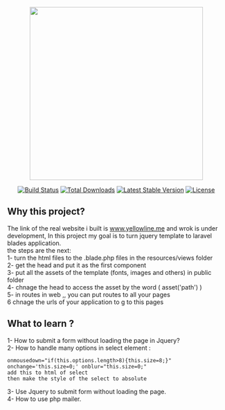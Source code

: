 <p align="center"><a href="https://laravel.com" target="_blank"><img src="https://raw.githubusercontent.com/laravel/art/master/logo-lockup/5%20SVG/2%20CMYK/1%20Full%20Color/laravel-logolockup-cmyk-red.svg" width="400"></a></p>

<p align="center">
<a href="https://travis-ci.org/laravel/framework"><img src="https://travis-ci.org/laravel/framework.svg" alt="Build Status"></a>
<a href="https://packagist.org/packages/laravel/framework"><img src="https://img.shields.io/packagist/dt/laravel/framework" alt="Total Downloads"></a>
<a href="https://packagist.org/packages/laravel/framework"><img src="https://img.shields.io/packagist/v/laravel/framework" alt="Latest Stable Version"></a>
<a href="https://packagist.org/packages/laravel/framework"><img src="https://img.shields.io/packagist/l/laravel/framework" alt="License"></a>
</p>

## Why this project?

The link of the real website i built is www.yellowline.me and wrok is under development, In this project my goal is to turn jquery template to laravel blades application.  
the steps are the next:  
1- turn the html files to the .blade.php files in the resources/views folder  
2- get the head and put it as the first component  
3- put all the assets of the template (fonts, images and others) in public folder   
4- chnage the head to access the asset by the word ( asset('path') )  
5- in routes in web ,, you can put routes to all your pages  
6 chnage the urls of your application to g to this pages  

## What to learn ? 
1- How to submit a form without loading the page in Jquery?  
2- How to handle many options in select element :  

    onmousedown="if(this.options.length>8){this.size=8;}"  onchange='this.size=0;' onblur="this.size=0;"  
    add this to html of select  
    then make the style of the select to absolute
    
3- Use Jquery to submit form without loading the page.  
4- How to use php mailer.  
